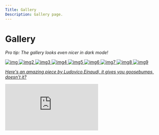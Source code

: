 ```yaml
---
Title: Gallery
Description: Gallery page.
---
```


Gallery
==========================

<!-- Photos from https://unsplash.com/s/photos/forest -->

_Pro tip: The gallery looks even nicer in dark mode!_

<div class="gallery-grid">
    <a href="image/gallery/img1.jpg">
    <picture class="gallery-container">
        <source media="(min-width: 1350px)" srcset="image/gallery/img1.jpg?w=400&h=450&crop-to-fit&area=25,0,0,0">
        <source media="(min-width: 1050px)" srcset="image/gallery/img1.jpg?w=300&h=350&crop-to-fit&area=25,0,0,0">
        <source media="(min-width: 771px)" srcset="image/gallery/img1.jpg?w=200&h=250&crop-to-fit&area=25,0,0,0">
        <img src="image/gallery/img1.jpg?w=400&h=450&crop-to-fit&area=25,0,0,0" class="gallery-img" alt="img">
    </picture>
    </a>
    <a href="image/gallery/img2.jpg">
    <picture class="gallery-container">
        <source media="(min-width: 1350px)" srcset="image/gallery/img2.jpg?w=400&h=450&crop-to-fit&area=20,0,5,0">
        <source media="(min-width: 1050px)" srcset="image/gallery/img2.jpg?w=300&h=350&crop-to-fit&area=20,0,5,0">
        <source media="(min-width: 771px)" srcset="image/gallery/img2.jpg?w=200&h=250&crop-to-fit&area=20,0,5,0">
       <img src="image/gallery/img2.jpg?w=400&h=450&crop-to-fit&area=25,0,0,0" class="gallery-img" alt="img2">
    </picture>
    </a>
    <a href="image/gallery/img3.jpg">
    <picture class="gallery-container">
        <source media="(min-width: 1350px)" srcset="image/gallery/img3.jpg?w=400&h=450&crop-to-fit">
        <source media="(min-width: 1050px)" srcset="image/gallery/img3.jpg?w=300&h=350&crop-to-fit">
        <source media="(min-width: 771px)" srcset="image/gallery/img3.jpg?w=200&h=250&crop-to-fit">
        <img src="image/gallery/img3.jpg?w=400&h=450&crop-to-fit&area=25,0,0,0" class="gallery-img" alt="img3">
    </picture>
    </a>
    <a href="image/gallery/img4.jpg">
    <picture class="gallery-container">
        <source media="(min-width: 1350px)" srcset="image/gallery/img4.jpg?w=400&h=450&crop-to-fit&area=5,0,20,0">
        <source media="(min-width: 1050px)" srcset="image/gallery/img4.jpg?w=300&h=350&crop-to-fit&area=5,0,20,0">
        <source media="(min-width: 771px)" srcset="image/gallery/img4.jpg?w=200&h=250&crop-to-fit&area=5,0,20,0">
        <img src="image/gallery/img4.jpg?w=400&h=450&crop-to-fit&area=25,0,0,0" class="gallery-img" alt="img4">
    </picture>
    </a>
    <a href="image/gallery/img5.jpg">
    <picture class="gallery-container">
        <source media="(min-width: 1350px)" srcset="image/gallery/img5.jpg?w=400&h=450&crop-to-fit&area=10,0,15,0">
        <source media="(min-width: 1050px)" srcset="image/gallery/img5.jpg?w=300&h=350&crop-to-fit&area=10,0,15,0">
        <source media="(min-width: 771px)" srcset="image/gallery/img5.jpg?w=200&h=250&crop-to-fit&area=10,0,15,0">
        <img src="image/gallery/img5.jpg?w=400&h=450&crop-to-fit&area=25,0,0,0" class="gallery-img" alt="img5">
    </picture>
    </a>
    <a href="image/gallery/img6.jpg">
    <picture class="gallery-container">
        <source media="(min-width: 1350px)" srcset="image/gallery/img6.jpg?w=400&h=450&crop-to-fit&area=0,0,25,0">
        <source media="(min-width: 1050px)" srcset="image/gallery/img6.jpg?w=300&h=350&crop-to-fit&area=0,0,25,0">
        <source media="(min-width: 771px)" srcset="image/gallery/img6.jpg?w=200&h=250&crop-to-fit&area=0,0,25,0">
        <img src="image/gallery/img6.jpg?w=400&h=450&crop-to-fit&area=25,0,0,0" class="gallery-img" alt="img6">
    </picture>
    </a>
    <a href="image/gallery/img7.jpg">
    <picture class="gallery-container">
        <source media="(min-width: 1350px)" srcset="image/gallery/img7.jpg?w=400&h=450&crop-to-fit&area=20,0,5,0">
        <source media="(min-width: 1050px)" srcset="image/gallery/img7.jpg?w=300&h=350&crop-to-fit&area=20,0,5,0">
        <source media="(min-width: 771px)" srcset="image/gallery/img7.jpg?w=200&h=250&crop-to-fit&area=20,0,5,0">
        <img src="image/gallery/img7.jpg?w=400&h=450&crop-to-fit&area=25,0,0,0" class="gallery-img" alt="img7">
    </picture>
    </a>
    <a href="image/gallery/img8.jpg">
    <picture class="gallery-container">
        <source media="(min-width: 1350px)" srcset="image/gallery/img8.jpg?w=400&h=450&crop-to-fit&area=20,0,5,0">
        <source media="(min-width: 1050px)" srcset="image/gallery/img8.jpg?w=300&h=350&crop-to-fit&area=20,0,5,0">
        <source media="(min-width: 771px)" srcset="image/gallery/img8.jpg?w=200&h=250&crop-to-fit&area=20,0,5,0">
        <img src="image/gallery/img8.jpg?w=400&h=450&crop-to-fit&area=25,0,0,0" class="gallery-img" alt="img8">
    </picture>
    </a>
    <a href="image/gallery/img9.jpg">
    <picture class="gallery-container">
        <source media="(min-width: 1350px)" srcset="image/gallery/img9.jpg?w=400&h=450&crop-to-fit&area=20,0,5,0">
        <source media="(min-width: 1050px)" srcset="image/gallery/img9.jpg?w=300&h=350&crop-to-fit&area=20,0,5,0">
        <source media="(min-width: 771px)" srcset="image/gallery/img9.jpg?w=200&h=250&crop-to-fit&area=20,0,5,0">
        <img src="image/gallery/img9.jpg?w=400&h=450&crop-to-fit&area=25,0,0,0" class="gallery-img" alt="img9">
    </picture>
</div>

_Here's an amazing piece by Ludovico Einaudi, it gives you goosebumps, doesn't it?_

<div class="embed-container">
    <iframe src="https://www.youtube.com/embed/caxZFKKcyGU" frameborder="0" allowfullscreen></iframe>
</div>

